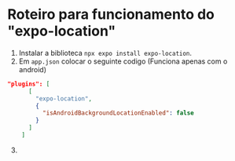 # Roteiro para funcionamento do "expo-location"

1. Instalar a biblioteca `npx expo install expo-location`.
2. Em `app.json` colocar o seguinte codigo (Funciona apenas com o android)

```json
"plugins": [
      [
        "expo-location",
        {
          "isAndroidBackgroundLocationEnabled": false
        }
      ]
    ]
```

3.
